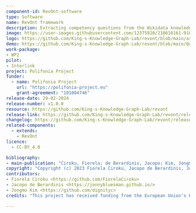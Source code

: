 ```yaml
---
component-id: RevOnt-software
type: Software
name: RevOnt framework
description: Extracting competency questions from the Wikidata knowledge graph via language models.
image: https://user-images.githubusercontent.com/12375920/210616161-9105a046-c809-4182-beb6-5ef4556ec101.png
logo: https://github.com/King-s-Knowledge-Graph-Lab/revont/blob/main/assets/RevOnt_logo.png
demo: https://github.com/King-s-Knowledge-Graph-Lab/revont/blob/main/Quickstart_revont.ipynb
work-package:
- WP2
pilot:
- Interlink
project: Polifonia Project
funder:
  - name: Polifonia Project
    url: "https://polifonia-project.eu"
    grant-agreement: "101004746"
release-date: 29-02-2024
release-number: v1.0.0
resource: https://github.com/King-s-Knowledge-Graph-Lab/revont
release-link: https://github.com/King-s-Knowledge-Graph-Lab/revont/releases/tag/v1.0.0
changelog: https://github.com/King-s-Knowledge-Graph-Lab/revont/releases
related-components:
  - extends:
    - RevOnt
licence:
  - CC-BY_4.0

bibliography:
- main-publication: "Ciroku, Fiorela; de Berardinis, Jacopo; Kim, Jongmo; Meroño Peñuela, Albert; Presutti, Valentina; Simperl, Elena. RevOnt: Reverse Engineering of Competency Questions from Knowledge Graphs via Language Models"
copyright: "Copyright (c) 2023 Fiorela Ciroku, Jacopo de Berardinis, Jongmo Kim"
contributors:
- Fiorela Ciroku <https://github.com/FiorelaCiroku>
- Jacopo de Berardinis <https://jonnybluesman.github.io/>
- Jongmo Kim <https://github.com/dignityc>
credits: "This project has received funding from the European Union’s Horizon 2020 research and innovation programme under grant agreement N. 101004746"

---
```

